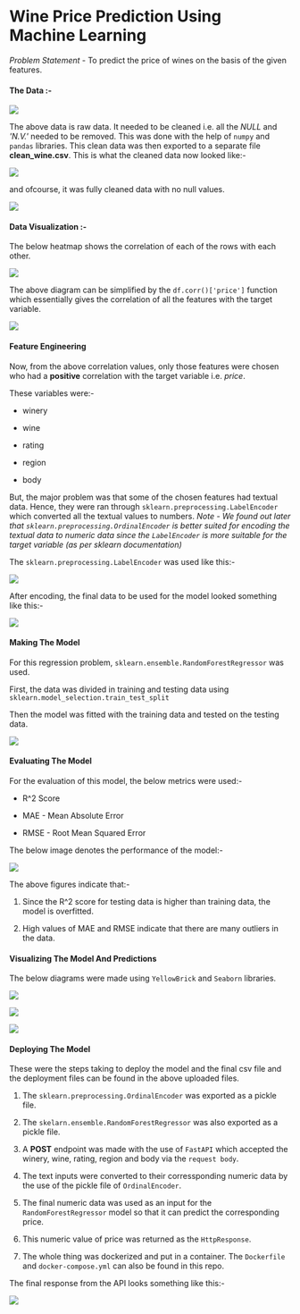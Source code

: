 # Wine Price Prediction Using Machine Learning

*Problem Statement* - To predict the price of wines on the basis of the given features.

#### The Data :-

![](https://i.imgur.com/Mw7titw.png)

The above data is raw data. It needed to be cleaned i.e. all the _NULL_ and _'N.V.'_ needed to be removed. This was done with the help of `numpy` and `pandas` libraries. This clean data was then exported to a separate file __clean_wine.csv__. This is what the cleaned data now looked like:-

![](https://i.imgur.com/kZAofy3.png)

and ofcourse, it was fully cleaned data with no null values.

![](https://i.imgur.com/Enrk8p4.png)

#### Data Visualization :-

The below heatmap shows the correlation of each of the rows with each other. 

![](https://i.imgur.com/L1W2g6t.png)

The above diagram can be simplified by the `df.corr()['price']` function which essentially gives the correlation of all the features with the target variable.

![](https://i.imgur.com/HKX73ki.png)



#### Feature Engineering

Now, from the above correlation values, only those features were chosen who had a __positive__ correlation with the target variable i.e. _price_.

These variables were:-

* winery

* wine

* rating

* region

* body

But, the major problem was that some of the chosen features had textual data. Hence, they were ran through `sklearn.preprocessing.LabelEncoder` which converted all the textual values to numbers. _Note - We found out later that `sklearn.preprocessing.OrdinalEncoder` is better suited for encoding the textual data to numeric data since the `LabelEncoder` is more suitable for the target variable (as per sklearn documentation)_

The `sklearn.preprocessing.LabelEncoder` was used like this:-

![](https://i.imgur.com/bFrETVt.png)

After encoding, the final data to be used for the model looked something like this:-

![](https://i.imgur.com/ldrV7sr.png)



#### Making The Model

For this regression problem, `sklearn.ensemble.RandomForestRegressor` was used. 

First, the data was divided in training and testing data using `sklearn.model_selection.train_test_split`

Then the model was fitted with the training data and tested on the testing data.

![](https://i.imgur.com/zQFbZ5n.png)





#### Evaluating The Model

For the evaluation of this model, the below metrics were used:-

* R^2 Score

* MAE - Mean Absolute Error

* RMSE - Root Mean Squared Error

The below image denotes the performance of the model:-

![](https://i.imgur.com/1SIObkh.png)

The above figures indicate that:-

1. Since the R^2 score for testing data is higher than training data, the model is overfitted.

2. High values of MAE and RMSE indicate that there are many outliers in the data.



#### Visualizing The Model And Predictions

The below diagrams were made using `YellowBrick` and `Seaborn` libraries.

![](https://i.imgur.com/9TBeGYG.png)

![](https://i.imgur.com/TErJl7g.png)

![](https://i.imgur.com/jXJ97gV.png)





#### Deploying The Model

These were the steps taking to deploy the model and the final csv file and the deployment files can be found in the above uploaded files.

1. The `sklearn.preprocessing.OrdinalEncoder` was exported as a pickle file.

2. The `skelarn.ensemble.RandomForestRegressor` was also exported as a pickle file.

3. A __POST__ endpoint was made with the use of `FastAPI` which accepted the winery, wine, rating, region and body via the `request body`.

4. The text inputs were converted to their corressponding numeric data by the use of the pickle file of `OrdinalEncoder`.

5. The final numeric data was used as an input for the `RandomForestRegressor` model so that it can predict the corresponding price.

6. This numeric value of price was returned as the `HttpResponse`.

7. The whole thing was dockerized and put in a container. The `Dockerfile` and `docker-compose.yml` can also be found in this repo.



The final response from the API looks something like this:-

![](https://i.imgur.com/NZ7Be9X.png)


